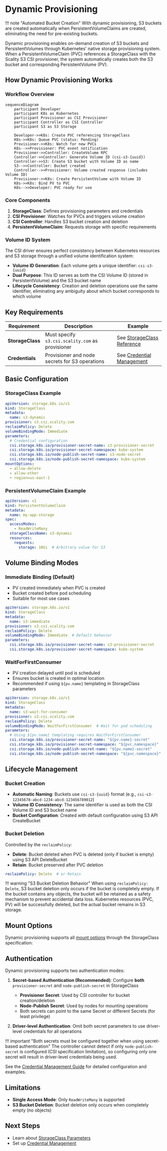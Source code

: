 # Dynamic Provisioning

!!! note "Automated Bucket Creation"
    With dynamic provisioning, S3 buckets are created automatically when PersistentVolumeClaims are created, eliminating the need for pre-existing buckets.

Dynamic provisioning enables on-demand creation of S3 buckets and PersistentVolumes through Kubernetes' native storage provisioning system.
When a PersistentVolumeClaim (PVC) references a StorageClass with the Scality S3 CSI provisioner, the system automatically creates both the S3 bucket and corresponding PersistentVolume (PV).

## How Dynamic Provisioning Works

### Workflow Overview

```mermaid
sequenceDiagram
    participant Developer
    participant K8s as Kubernetes
    participant Provisioner as CSI Provisioner
    participant Controller as CSI Controller
    participant S3 as S3 Storage

    Developer->>K8s: Create PVC referencing StorageClass
    K8s->>K8s: Queue PVC (status: Pending)
    Provisioner->>K8s: Watch for new PVCs
    K8s-->>Provisioner: PVC event notification
    Provisioner->>Controller: CreateVolume RPC
    Controller->>Controller: Generate Volume ID (csi-s3-{uuid})
    Controller->>S3: Create S3 bucket with Volume ID as name
    S3-->>Controller: Bucket created
    Controller-->>Provisioner: Volume created response (includes Volume ID)
    Provisioner->>K8s: Create PersistentVolume with Volume ID
    K8s->>K8s: Bind PV to PVC
    K8s-->>Developer: PVC ready for use
```

### Core Components

1. **StorageClass**: Defines provisioning parameters and credentials
2. **CSI Provisioner**: Watches for PVCs and triggers volume creation
3. **CSI Controller**: Handles S3 bucket creation and deletion
4. **PersistentVolumeClaim**: Requests storage with specific requirements

### Volume ID System

The CSI driver ensures perfect consistency between Kubernetes resources and S3 storage through a unified volume identification system:

- **Volume ID Generation**: Each volume gets a unique identifier: `csi-s3-{uuid}`
- **Dual Purpose**: This ID serves as both the CSI Volume ID (stored in PersistentVolume) and the S3 bucket name
- **Lifecycle Consistency**: Creation and deletion operations use the same identifier, eliminating any ambiguity about which bucket corresponds to which volume

## Key Requirements

| Requirement | Description | Example |
|-------------|-------------|---------|
| **StorageClass** | Must specify `s3.csi.scality.com` as provisioner | See [StorageClass Reference](storageclass-reference-and-usage-examples.md) |
| **Credentials** | Provisioner and node secrets for S3 operations | See [Credential Management](../../architecture/ring-s3-credentials-management/dynamic-provisioning-credentials-management.md) |

## Basic Configuration

### StorageClass Example

```yaml
apiVersion: storage.k8s.io/v1
kind: StorageClass
metadata:
  name: s3-dynamic
provisioner: s3.csi.scality.com
reclaimPolicy: Delete
volumeBindingMode: Immediate
parameters:
  # Credential configuration
  csi.storage.k8s.io/provisioner-secret-name: s3-provisioner-secret
  csi.storage.k8s.io/provisioner-secret-namespace: kube-system
  csi.storage.k8s.io/node-publish-secret-name: s3-node-secret
  csi.storage.k8s.io/node-publish-secret-namespace: kube-system
mountOptions:
  - allow-delete
  - allow-other
  - region=us-east-1
```

### PersistentVolumeClaim Example

```yaml
apiVersion: v1
kind: PersistentVolumeClaim
metadata:
  name: my-app-storage
spec:
  accessModes:
    - ReadWriteMany
  storageClassName: s3-dynamic
  resources:
    requests:
      storage: 10Gi  # Arbitrary value for S3
```

## Volume Binding Modes

### Immediate Binding (Default)

- PV created immediately when PVC is created
- Bucket created before pod scheduling
- Suitable for most use cases

```yaml title="Immediate binding example"
apiVersion: storage.k8s.io/v1
kind: StorageClass
metadata:
  name: s3-immediate
provisioner: s3.csi.scality.com
reclaimPolicy: Delete
volumeBindingMode: Immediate  # Default behavior
parameters:
  csi.storage.k8s.io/provisioner-secret-name: s3-provisioner-secret
  csi.storage.k8s.io/provisioner-secret-namespace: kube-system
```

### WaitForFirstConsumer

- PV creation delayed until pod is scheduled
- Ensures bucket is created in optimal location
- Recommended if using `${pv.name}` templating in StorageClass parameters

```yaml title="WaitForFirstConsumer binding example"
apiVersion: storage.k8s.io/v1
kind: StorageClass
metadata:
  name: s3-wait-for-consumer
provisioner: s3.csi.scality.com
reclaimPolicy: Delete
volumeBindingMode: WaitForFirstConsumer  # Wait for pod scheduling
parameters:
  # Using ${pv.name} templating requires WaitForFirstConsumer
  csi.storage.k8s.io/provisioner-secret-name: "${pv.name}-secret"
  csi.storage.k8s.io/provisioner-secret-namespace: "${pvc.namespace}"
  csi.storage.k8s.io/node-publish-secret-name: "${pv.name}-secret"
  csi.storage.k8s.io/node-publish-secret-namespace: "${pvc.namespace}"
```

## Lifecycle Management

### Bucket Creation

- **Automatic Naming**: Buckets use `csi-s3-{uuid}` format (e.g., `csi-s3-12345678-abcd-1234-abcd-123456789012`)
- **Volume ID Consistency**: The same identifier is used as both the CSI Volume ID and S3 bucket name
- **Bucket Configuration**: Created with default configuration using S3 API CreateBucket

### Bucket Deletion

Controlled by the `reclaimPolicy`:

- **Delete**: Bucket deleted when PVC is deleted (only if bucket is empty) using S3 API DeleteBucket
- **Retain**: Bucket preserved after PVC deletion

```yaml
reclaimPolicy: Delete  # or Retain
```

!!! warning "S3 Bucket Deletion Behavior"
    When using `reclaimPolicy: Delete`, S3 bucket deletion only occurs if the bucket is completely empty.
    If the bucket contains any objects, the bucket will be retained as a safety mechanism to prevent accidental data loss.
    Kubernetes resources (PVC, PV) will be successfully deleted, but the actual bucket remains in S3 storage.

## Mount Options

Dynamic provisioning supports all [mount options](../mount-options.md) through the StorageClass specification:

## Authentication

Dynamic provisioning supports two authentication modes:

1. **Secret-based Authentication (Recommended)**: Configure **both** `provisioner-secret` and `node-publish-secret` in StorageClass
   - **Provisioner Secret**: Used by CSI controller for bucket creation/deletion
   - **Node-Publish Secret**: Used by nodes for mounting operations
   - Both secrets can point to the same Secret or different Secrets (for least privilege)

2. **Driver-level Authentication**: Omit both secret parameters to use driver-level credentials for all operations

!!! important "Both secrets must be configured together when using secret-based authentication"
    The controller cannot detect if only `node-publish-secret` is configured (CSI specification limitation),
    so configuring only one secret will result in driver-level credentials being used.

See the [Credential Management Guide](../../architecture/ring-s3-credentials-management/dynamic-provisioning-credentials-management.md) for detailed configuration and examples.

## Limitations

- **Single Access Mode**: Only `ReadWriteMany` is supported
- **S3 Bucket Deletion**: Bucket deletion only occurs when completely empty (no objects)

## Next Steps

- Learn about [StorageClass Parameters](storageclass-reference-and-usage-examples.md)
- Set up [Credential Management](../../architecture/ring-s3-credentials-management/dynamic-provisioning-credentials-management.md)
